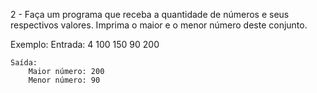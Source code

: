 2 - Faça um programa que receba a quantidade de números e seus respectivos valores. 
Imprima o maior e o menor número deste conjunto.

Exemplo:
    Entrada:
        4
        100
        150
        90
        200

    Saída:
        Maior número: 200
        Menor número: 90
